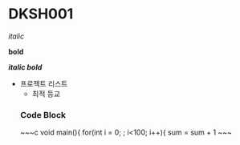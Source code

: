 # DKSH001

*italic* 

**bold**

***italic bold***

* 프로젝트 리스트
  * 최적 등교
  ### Code Block
  \~\~~c
  void main(){
  for(int i = 0; ; i<100; i++){
   sum = sum + 1
  \~\~~
